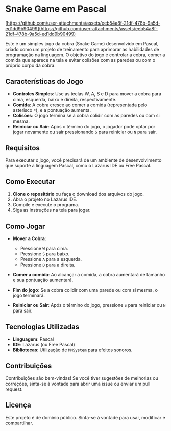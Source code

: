 # Snake Game em Pascal

[https://github.com/user-attachments/assets/eeb54a8f-21df-478b-9a5d-ed1dd9b90499](https://github.com/user-attachments/assets/eeb54a8f-21df-478b-9a5d-ed1dd9b90499)

Este é um simples jogo da cobra (Snake Game) desenvolvido em Pascal, criado como um projeto de treinamento para aprimorar as habilidades de programação na linguagem. O objetivo do jogo é controlar a cobra, comer a comida que aparece na tela e evitar colisões com as paredes ou com o próprio corpo da cobra.

## Características do Jogo

- **Controles Simples**: Use as teclas W, A, S e D para mover a cobra para cima, esquerda, baixo e direita, respectivamente.
- **Comida**: A cobra cresce ao comer a comida (representada pelo asterisco `*`), e a pontuação aumenta.
- **Colisões**: O jogo termina se a cobra colidir com as paredes ou com si mesma.
- **Reiniciar ou Sair**: Após o término do jogo, o jogador pode optar por jogar novamente ou sair pressionando `S` para reiniciar ou `N` para sair.

## Requisitos

Para executar o jogo, você precisará de um ambiente de desenvolvimento que suporte a linguagem Pascal, como o Lazarus IDE ou Free Pascal. 

## Como Executar

1. **Clone o repositório** ou faça o download dos arquivos do jogo.
2. Abra o projeto no Lazarus IDE.
3. Compile e execute o programa.
4. Siga as instruções na tela para jogar.

## Como Jogar

- **Mover a Cobra**:
  - Pressione `W` para cima.
  - Pressione `S` para baixo.
  - Pressione `A` para a esquerda.
  - Pressione `D` para a direita.

- **Comer a comida**: Ao alcançar a comida, a cobra aumentará de tamanho e sua pontuação aumentará.
- **Fim do jogo**: Se a cobra colidir com uma parede ou com si mesma, o jogo terminará.
- **Reiniciar ou Sair**: Após o término do jogo, pressione `S` para reiniciar ou `N` para sair.

## Tecnologias Utilizadas

- **Linguagem**: Pascal
- **IDE**: Lazarus (ou Free Pascal)
- **Bibliotecas**: Utilização de `MMSystem` para efeitos sonoros.

## Contribuições

Contribuições são bem-vindas! Se você tiver sugestões de melhorias ou correções, sinta-se à vontade para abrir uma issue ou enviar um pull request.

## Licença

Este projeto é de domínio público. Sinta-se à vontade para usar, modificar e compartilhar.

